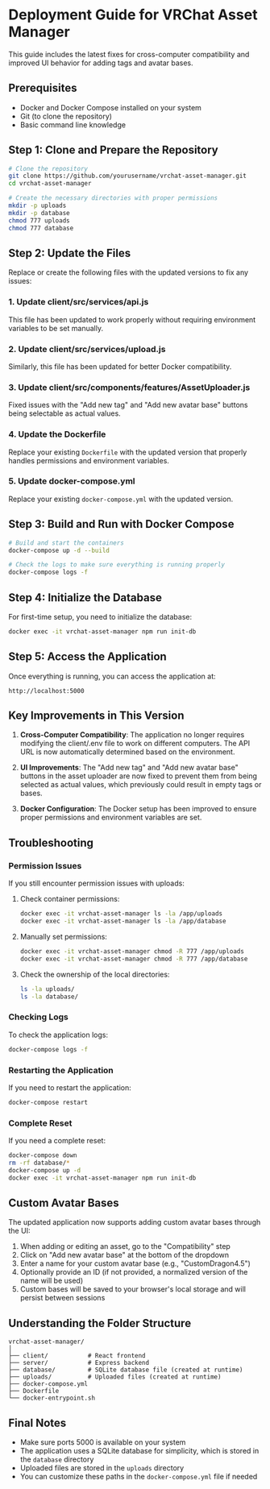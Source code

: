 # Deployment Guide for VRChat Asset Manager

This guide includes the latest fixes for cross-computer compatibility and improved UI behavior for adding tags and avatar bases.

## Prerequisites

- Docker and Docker Compose installed on your system
- Git (to clone the repository)
- Basic command line knowledge

## Step 1: Clone and Prepare the Repository

```bash
# Clone the repository
git clone https://github.com/yourusername/vrchat-asset-manager.git
cd vrchat-asset-manager

# Create the necessary directories with proper permissions
mkdir -p uploads
mkdir -p database
chmod 777 uploads
chmod 777 database
```

## Step 2: Update the Files

Replace or create the following files with the updated versions to fix any issues:

### 1. Update client/src/services/api.js

This file has been updated to work properly without requiring environment variables to be set manually.

### 2. Update client/src/services/upload.js

Similarly, this file has been updated for better Docker compatibility.

### 3. Update client/src/components/features/AssetUploader.js

Fixed issues with the "Add new tag" and "Add new avatar base" buttons being selectable as actual values.

### 4. Update the Dockerfile

Replace your existing `Dockerfile` with the updated version that properly handles permissions and environment variables.

### 5. Update docker-compose.yml

Replace your existing `docker-compose.yml` with the updated version.

## Step 3: Build and Run with Docker Compose

```bash
# Build and start the containers
docker-compose up -d --build

# Check the logs to make sure everything is running properly
docker-compose logs -f
```

## Step 4: Initialize the Database

For first-time setup, you need to initialize the database:

```bash
docker exec -it vrchat-asset-manager npm run init-db
```

## Step 5: Access the Application

Once everything is running, you can access the application at:

```
http://localhost:5000
```

## Key Improvements in This Version

1. **Cross-Computer Compatibility**: The application no longer requires modifying the client/.env file to work on different computers. The API URL is now automatically determined based on the environment.

2. **UI Improvements**: The "Add new tag" and "Add new avatar base" buttons in the asset uploader are now fixed to prevent them from being selected as actual values, which previously could result in empty tags or bases.

3. **Docker Configuration**: The Docker setup has been improved to ensure proper permissions and environment variables are set.

## Troubleshooting

### Permission Issues

If you still encounter permission issues with uploads:

1. Check container permissions:
   ```bash
   docker exec -it vrchat-asset-manager ls -la /app/uploads
   docker exec -it vrchat-asset-manager ls -la /app/database
   ```

2. Manually set permissions:
   ```bash
   docker exec -it vrchat-asset-manager chmod -R 777 /app/uploads
   docker exec -it vrchat-asset-manager chmod -R 777 /app/database
   ```

3. Check the ownership of the local directories:
   ```bash
   ls -la uploads/
   ls -la database/
   ```

### Checking Logs

To check the application logs:

```bash
docker-compose logs -f
```

### Restarting the Application

If you need to restart the application:

```bash
docker-compose restart
```

### Complete Reset

If you need a complete reset:

```bash
docker-compose down
rm -rf database/*
docker-compose up -d
docker exec -it vrchat-asset-manager npm run init-db
```

## Custom Avatar Bases

The updated application now supports adding custom avatar bases through the UI:

1. When adding or editing an asset, go to the "Compatibility" step
2. Click on "Add new avatar base" at the bottom of the dropdown
3. Enter a name for your custom avatar base (e.g., "CustomDragon4.5")
4. Optionally provide an ID (if not provided, a normalized version of the name will be used)
5. Custom bases will be saved to your browser's local storage and will persist between sessions

## Understanding the Folder Structure

```
vrchat-asset-manager/
│
├── client/           # React frontend
├── server/           # Express backend
├── database/         # SQLite database file (created at runtime)
├── uploads/          # Uploaded files (created at runtime)
├── docker-compose.yml
├── Dockerfile
└── docker-entrypoint.sh
```

## Final Notes

- Make sure ports 5000 is available on your system
- The application uses a SQLite database for simplicity, which is stored in the `database` directory
- Uploaded files are stored in the `uploads` directory
- You can customize these paths in the `docker-compose.yml` file if needed
